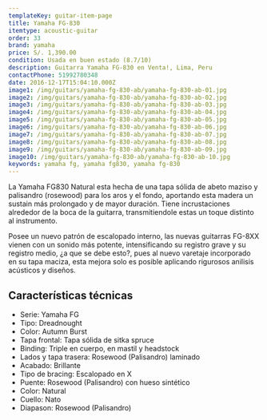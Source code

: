 ```yaml
---
templateKey: guitar-item-page
title: Yamaha FG-830
itemtype: acoustic-guitar
order: 33
brand: yamaha
price: S/. 1,390.00
condition: Usada en buen estado (8.7/10)
description: Guitarra Yamaha FG-830 en Venta!, Lima, Peru
contactPhone: 51992780348
date: 2016-12-17T15:04:10.000Z
image1: /img/guitars/yamaha-fg-830-ab/yamaha-fg-830-ab-01.jpg
image2: /img/guitars/yamaha-fg-830-ab/yamaha-fg-830-ab-02.jpg
image3: /img/guitars/yamaha-fg-830-ab/yamaha-fg-830-ab-03.jpg
image4: /img/guitars/yamaha-fg-830-ab/yamaha-fg-830-ab-04.jpg
image5: /img/guitars/yamaha-fg-830-ab/yamaha-fg-830-ab-05.jpg
image6: /img/guitars/yamaha-fg-830-ab/yamaha-fg-830-ab-06.jpg
image7: /img/guitars/yamaha-fg-830-ab/yamaha-fg-830-ab-07.jpg
image8: /img/guitars/yamaha-fg-830-ab/yamaha-fg-830-ab-08.jpg
image9: /img/guitars/yamaha-fg-830-ab/yamaha-fg-830-ab-09.jpg
image10: /img/guitars/yamaha-fg-830-ab/yamaha-fg-830-ab-10.jpg
keywords: yamaha fg, yamaha fg830, yamaha fg-830
---
```

La Yamaha FG830 Natural esta hecha de una tapa sólida de abeto maziso y palisandro (rosewood) para los aros y el fondo, aportando esta madera un sustain más prolongado y de mayor duración. Tiene incrustaciones alrededor de la boca de la guitarra, transmitiendole estas un toque distinto al instrumento. 

Posee un nuevo patrón de escalopado interno, las nuevas guitarras FG-8XX vienen con un sonido más potente, intensificando su registro grave y su registro medio, ¿a que se debe esto?, pues al nuevo varetaje incorporado en su tapa maciza, esta mejora solo es posible aplicando rigurosos anilisis acústicos y diseños.

## Características técnicas

* Serie: Yamaha FG
* Tipo: Dreadnought
* Color: Autumn Burst
* Tapa frontal: Tapa sólida de sitka spruce
* Binding: Triple en cuerpo, en mastil y headstock
* Lados y tapa trasera: Rosewood (Palisandro) laminado
* Acabado: Brillante
* Tipo de bracing: Escalopado en X
* Puente: Rosewood (Palisandro)  con hueso sintético
* Color: Natural
* Cuello: Nato
* Diapason: Rosewood (Palisandro) 
